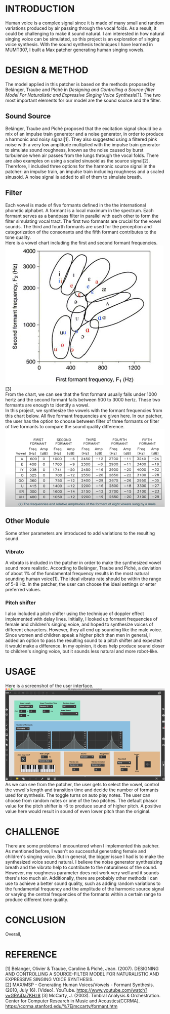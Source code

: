 # INTRODUCTION

Human voice is a complex signal since it is made of many small and random variations produced by air passing through the vocal folds. As a result, it could be challenging to make it sound natural. I am interested in how natural singing voice can be simulated, so this project is an exploration of singing voice synthesis. With the sound synthesis techniques I have learned in MUMT307, I built a Max patcher generating human singing vowels.

# DESIGN & METHOD

The model applied in this patcher is based on the methods proposed by Belánger, Traube and Piché in *Designing and Controlling a Source-filter Model For Naturalistic and Expressive Singing Voice Synthesis*[1]. The two most important elements for our model are the sound source and the filter.
## Sound Source
Belánger, Traube and Piché proposed that the excitation signal should be a mix of an impulse train generator and a noise generator, in order to produce a harmonic and noisy signal[1]. They also suggested using a filtered pink noise with a very low amplitude multiplied with the impulse train generator to simulate sound roughness, known as the noise caused by burst turbulence when air passes from the lungs through the vocal folds. There are also examples on using a scaled sinusoid as the source signal[2]. Therefore, I included three options for the harmonic source signal in the patcher: an impulse train, an impulse train including roughness and a scaled sinusoid. A noise signal is added to all of them to simulate breath.
## Filter
Each vowel is made of five formants defined in the the international phonetic alphabet. A formant is a local maximum in the spectrum. Each formant serves as a bandpass filter in parallel with each other to form the filter simulating vocal tract. The first two formants are crucial for the vowel sounds. The third and fourth formants are used for the perception and categorization of the consonants and the fifth formant contributes to the tone quality. <br />
Here is a vowel chart including the first and second formant frequencies. 
![vowelChart](media/vowel_chart.jpeg)[3]<br />
From the chart, we can see that the first formant usually falls under 1000 hertz and the second formant falls between 500 to 3000 hertz. These two formants are enough to identify a vowel. <br />
In this project, we synthesize the vowels with the formant frequencies from this chart below. All five formant frequencies are given here. In our patcher, the user has the option to choose between filter of three formants or filter of five formants to compare the sound quality difference. 
![formantFrequencies](media/formant_frequencies.png) <br />
## Other Module
Some other parameters are introduced to add variations to the resulting sound.
### Vibrato
A vibrato is included in the patcher in order to make the synthesized vowel sound more realistic. According to Belánger, Traube and Piché, a deviation of about 1% of the fundamental frequency results in the most natural sounding human voice[1]. The ideal vibrato rate should be within the range of 5-8 Hz. In the patcher, the user can choose the ideal settings or enter preferred values.
### Pitch shifter
I also included a pitch shifter using the technique of doppler effect implemented with delay lines. Initially, I looked up formant frequencies of female and children's singing voice, and hoped to synthesize voices of different characters. However, they all end up sounding like the male voice. Since women and children speak a higher pitch than men in general, I added an option to pass the resulting sound to a pitch shifter and expected it would make a difference. In my opinion, it does help produce sound closer to children's singing voice, but it sounds less natural and more robot-like. 
# USAGE
Here is a screenshot of the user interface. <br />
![maxPatcher](media/patcher.png)
As we can see from the patcher, the user gets to select the vowel, control the vowel's length and transition time and decide the number of formants used for synthesis. The toggle turns on auto play notes. The user can choose from random notes or one of the two pitches. The default phasor value for the pitch shifter is -6 to produce sound of higher pitch. A positive value here would result in sound of even lower pitch than the original.

# CHALLENGE
There are some problems I encountered when I implemented this patcher. As mentioned before, I wasn't so successful generating female and children's singing voice. But in general, the bigger issue I had is to make the synthesized voice sound natural. I believe the noise generator synthesizing breath and the vibrato help to contribute to the naturalness of the sound. However, my roughness parameter does not work very well and it sounds there's too much air. Additionally, there are probably other methods I can use to achieve a better sound quality, such as adding random variations to the fundamental frequency and the amplitude of the harmonic source signal or varying the central frequencies of the formants within a certain range to produce different tone quality.

# CONCLUSION
Overall, 
# REFERENCE
[1] Bélanger, Olivier & Traube, Caroline & Piché, Jean. (2007). DESIGNING AND CONTROLLING A SOURCE-FILTER MODEL FOR NATURALISTIC AND EXPRESSIVE SINGING VOICE SYNTHESIS. <br />
[2] MAX/MSP - Generating Human Voices/Vowels - Formant Synthesis. (2010, July 16). [Video]. YouTube. https://www.youtube.com/watch?v=GRAiDa7KHz8
[3] McCarty, J. (2003). Timbral Analysis & Orchestration. Center for Computer Research in Music and Acoustics(CCRMA). <br /> https://ccrma.stanford.edu/%7Ejmccarty/formant.htm <br />
